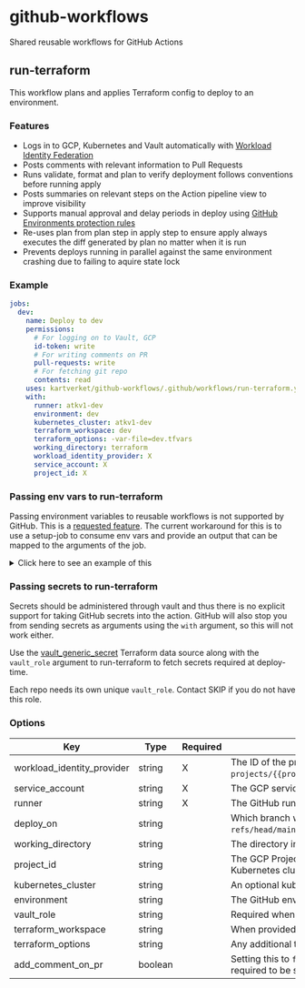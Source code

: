 # github-workflows

Shared reusable workflows for GitHub Actions

## run-terraform

This workflow plans and applies Terraform config to deploy to an environment.

### Features

- Logs in to GCP, Kubernetes and Vault automatically with [Workload Identity Federation](https://docs.github.com/en/actions/deployment/security-hardening-your-deployments/about-security-hardening-with-openid-connect)
- Posts comments with relevant information to Pull Requests
- Runs validate, format and plan to verify deployment follows conventions before running apply
- Posts summaries on relevant steps on the Action pipeline view to improve visibility
- Supports manual approval and delay periods in deploy using  [GitHub Environments protection rules](https://docs.github.com/en/actions/deployment/targeting-different-environments/using-environments-for-deployment#environment-protection-rules)
- Re-uses plan from plan step in apply step to ensure apply always executes the diff generated by plan no matter when it is run
- Prevents deploys running in parallel against the same environment crashing due to failing to aquire state lock

### Example

```yaml
jobs:
  dev:
    name: Deploy to dev
    permissions:
      # For logging on to Vault, GCP
      id-token: write
      # For writing comments on PR
      pull-requests: write
      # For fetching git repo
      contents: read
    uses: kartverket/github-workflows/.github/workflows/run-terraform.yml@v2.3
    with:
      runner: atkv1-dev
      environment: dev
      kubernetes_cluster: atkv1-dev
      terraform_workspace: dev
      terraform_options: -var-file=dev.tfvars
      working_directory: terraform
      workload_identity_provider: X
      service_account: X
      project_id: X
```

### Passing env vars to run-terraform

Passing environment variables to reusable workflows is not supported by GitHub.
This is a [requested feature](https://github.community/t/passing-environment-variables-to-reusable-workflow/230456/4).
The current workaround for this is to use a setup-job to consume env vars and
provide an output that can be mapped to the arguments of the job.

<details>
<summary>Click here to see an example of this</summary>
<code><pre>env:
  WORKLOAD_IDENTITY_FEDERATION_PROVIDER: X
  WORKLOAD_IDENTITY_FEDERATION_SERVICE_ACCOUNT: X
  PROJECT_ID: X
jobs:
  setup-env:
    runs-on: ubuntu-latest
    outputs:
      workload_identity_provider: ${{ steps.set-output.outputs.workload_identity_provider }}
      service_account: ${{ steps.set-output.outputs.service_account }}
      project_id: ${{ steps.set-output.outputs.project_id }}
    steps:
      - name: set outputs with default values
        id: set-output
        run: |
          echo "::set-output name=workload_identity_provider::${{ env.WORKLOAD_IDENTITY_FEDERATION_PROVIDER }}"
          echo "::set-output name=service_account::${{ env.WORKLOAD_IDENTITY_FEDERATION_SERVICE_ACCOUNT }}"
          echo "::set-output name=project_id::${{ env.PROJECT_ID }}"
  dev:
    name: Deploy to dev
    needs: setup-env
    permissions:
      id-token: write
      contents: read
    uses: kartverket/github-workflows/.github/workflows/run-terraform.yml@v2.1
    with:
      runner: atkv1-dev
      environment: dev
      kubernetes_cluster: atkv1-dev
      terraform_workspace: dev
      terraform_options: -var-file=dev.tfvars
      working_directory: terraform
      workload_identity_provider: ${{ needs.setup-env.outputs.workload_identity_provider }}
      service_account: ${{ needs.setup-env.outputs.service_account }}
      project_id: ${{ needs.setup-env.outputs.project_id }}</pre></code>
</details>

### Passing secrets to run-terraform

Secrets should be administered through vault and thus there is no explicit
support for taking GitHub secrets into the action. GitHub will also stop you
from sending secrets as arguments using the `with` argument, so this will not
work either.

Use the [vault_generic_secret](https://registry.terraform.io/providers/hashicorp/vault/latest/docs/data-sources/generic_secret)
Terraform data source along with the `vault_role` argument to run-terraform to
fetch secrets required at deploy-time.

Each repo needs its own unique `vault_role`. Contact SKIP if you do not have
this role.

### Options

| Key                        | Type    | Required | Description                                                                                                                                                                                                                    |
|----------------------------|---------|----------|--------------------------------------------------------------------------------------------------------------------------------------------------------------------------------------------------------------------------------|
| workload_identity_provider | string  | X        | The ID of the provider to use for authentication. It should be in the format of `projects/{{project}}/locations/global/workloadIdentityPools/{{workload_identity_pool_id}}/providers/{{workload_identity_pool_provider_id}}`.  |
| service_account            | string  | X        | The GCP service account connected to the identity pool that will be used by Terraform.                                                                                                                                         |
| runner                     | string  | X        | The GitHub runner to use when running the deploy. This can for example be `atkv1-dev`.                                                                                                                                         |
| deploy_on                  | string  |          | Which branch will be the only branch allowed to deploy. This defaults to the main branch so that other branches only run check and plan. Defaults to `refs/head/main`.                                                         |
| working_directory          | string  |          | The directory in which to run terraform, i.e. where the Terraform files are placed. The path is relative to the root of the repository.                                                                                        |
| project_id                 | string  |          | The GCP Project ID to use as the "active project" when running Terraform. When deploying to Kubernetes, this must match the project in which the Kubernetes cluster is registered.                                             |
| kubernetes_cluster         | string  |          | An optional kubernetes cluster to authenticate to. Note that the project_id must match where the cluster is registered.                                                                                                        |
| environment                | string  |          | The GitHub environment to use when deploying. See [using environments for deployment](https://docs.github.com/en/actions/deployment/targeting-different-environments/using-environments-for-deployment) for more info on this. |
| vault_role                 | string  |          | Required when using vault in terraform. Enables fetching jwt and logging in to vault for the terraform provider to work.                                                                                                       |
| terraform_workspace        | string  |          | When provided will set a workspace as the active workspace when planning and deploying.                                                                                                                                        |
| terraform_options          | string  |          | Any additional terraform options to be passed to plan and apply. For example `-var-file=dev.tfvars`                                                                                                                            |
| add_comment_on_pr          | boolean |          | Setting this to `false` disables the creation of comments with info of the Terraform run on Pull Requests. When `true` the `pull-request` permission is required to be set to `write`. Defaults to `true`.                     |
